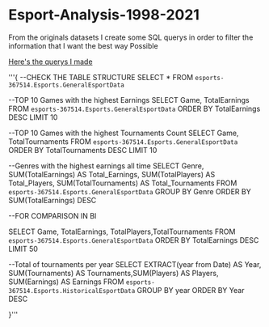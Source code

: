 # Esport-Analysis-1998-2021

From the originals datasets I create some SQL querys in order to filter the information that I want the best way Possible

[Here's the querys I made](https://console.cloud.google.com/bigquery?sq=341570980120:b81a6622d2f0414491b7b12e184d17ec)

'''{
--CHECK THE TABLE STRUCTURE
SELECT *
FROM `esports-367514.Esports.GeneralEsportData` 


--TOP 10 Games with the highest Earnings 
SELECT Game, TotalEarnings
FROM `esports-367514.Esports.GeneralEsportData` 
ORDER BY TotalEarnings DESC
LIMIT 10 


--TOP 10 Games with the highest Tournaments Count
SELECT Game, TotalTournaments
FROM `esports-367514.Esports.GeneralEsportData`  
ORDER BY TotalTournaments DESC
LIMIT 10 

--Genres with the highest earnings all time
SELECT Genre, SUM(TotalEarnings) AS Total_Earnings, SUM(TotalPlayers) AS Total_Players, SUM(TotalTournaments) AS Total_Tournaments
FROM `esports-367514.Esports.GeneralEsportData` 
GROUP BY Genre 
ORDER BY SUM(TotalEarnings) DESC


--FOR COMPARISON IN BI

SELECT Game, TotalEarnings, TotalPlayers,TotalTournaments
FROM `esports-367514.Esports.GeneralEsportData` 
ORDER BY TotalEarnings DESC
LIMIT 50 


--Total of tournaments per year
SELECT EXTRACT(year from Date) AS Year, SUM(Tournaments) AS Tournaments,SUM(Players) AS Players, SUM(Earnings) AS Earnings
FROM `esports-367514.Esports.HistoricalEsportData`
GROUP BY year 
ORDER BY Year DESC

}'''
